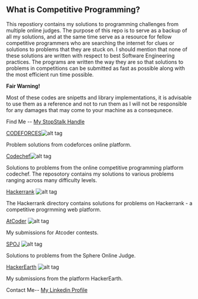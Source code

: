 ## What is Competitive Programming?

This repostiory contains my solutions to programming challenges from multiple online judges. The purpose of this repo is to serve as a backup of all my solutions, and at the same time serve as a resource for fellow competitive programmers who are searching the internet for clues or solutions to problems that they are stuck on.
I should mention that none of these solutions are written with respect to best Software Engineering practices. The programs are written the way they are so that solutions to problems in competitions can be submitted as fast as possible along with the most efficient run time possible.

**Fair Warning!** 

Most of these codes are snipetts and library implementations, it is advisable to use them as a reference and not to run them as I will not be responsible for any damages that may come to your machine as a consequnece.

Find Me -- [My StopStalk Handle](https://www.stopstalk.com/user/profile/masterchief_01)

[CODEFORCES](https://codeforces.com/profile/masterchief_01)![alt tag](https://sta.codeforces.com/s/58601/images/codeforces-vs-coronavirus-65.png)

Problem solutions from codeforces online platform.


[Codechef](https://www.codechef.com/users/masterchief_01)![alt tag](https://upload.wikimedia.org/wikipedia/en/thumb/7/7b/Codechef%28new%29_logo.svg/320px-Codechef%28new%29_logo.svg.png)

Solutions to problems from the online competitive programming platform codechef.
The reposotory contains my solutions to various problems ranging across many difficulty levels.


[Hackerrank](https://www.hackerrank.com/masterchief_01)  ![alt tag](https://upload.wikimedia.org/wikipedia/commons/thumb/4/40/HackerRank_Icon-1000px.png/240px-HackerRank_Icon-1000px.png)


The Hackerrank directory contains solutions for problems on Hackerrank - a competitive progrmming web platform.


[AtCoder](https://atcoder.jp/users/masterchief_01)  ![alt tag](https://img.atcoder.jp/assets/atcoder.png)

My submissions for Atcoder contests.


[SPOJ](https://www.spoj.com/)  ![alt tag](https://stx1.spoj.com/gfx/2015e.png)

Solutions to problems from the Sphere Online Judge.


[HackerEarth](https://www.hackerearth.com/@masterchief_01)  ![alt tag](https://upload.wikimedia.org/wikipedia/commons/thumb/e/e8/HackerEarth_logo.png/240px-HackerEarth_logo.png)

My submissions from the platform HackerEarth.

Contact Me-- [My Linkedin Profile](https://www.linkedin.com/in/pranjal-walia-53b952189/)
